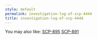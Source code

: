 ```yaml
---
style: default
permalink: investigation-log-of-scp-4444
title: investigation-log-of-scp-4444
---
```

You may also like:
[SCP-895](http://scp-wiki.net/scp-895)
[SCP-891](http://scp-wiki.net/scp-891)